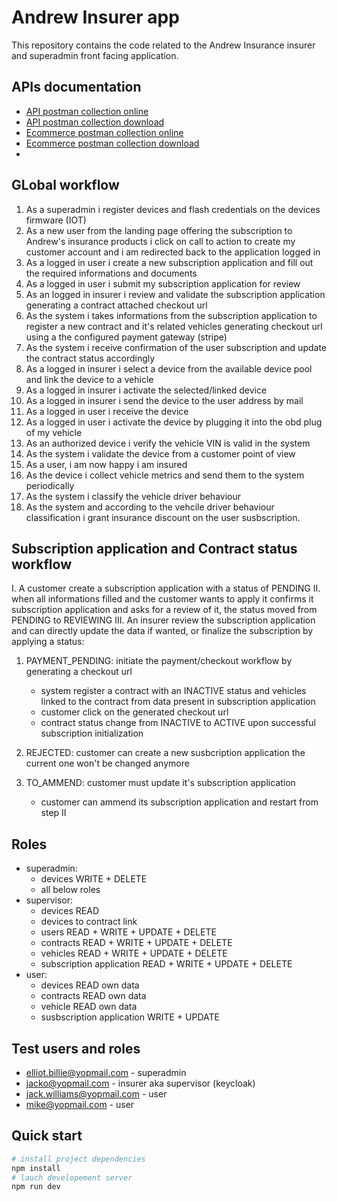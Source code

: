 # Andrew Insurer app

This repository contains the code related to the Andrew Insurance insurer and superadmin front facing application.

## APIs documentation

- [API postman collection online](https://documenter.getpostman.com/view/13953520/2s9YeHbrPg#intro)
- [API postman collection download](./doc/andrew-api.postman_collection.json)
- [Ecommerce postman collection online](https://documenter.getpostman.com/view/13953520/2s9YsGhDL8)
- [Ecommerce postman collection download](./doc/andrew-ecommerce.postman_collection.json)
- 
## GLobal workflow

1. As a superadmin i register devices and flash credentials on the devices firmware (IOT)
2. As a new user from the landing page offering the subscription to Andrew's insurance products i click on call to action to create my customer account and i am redirected back to the application logged in
3. As a logged in user i create a new subscription application and fill out the required informations and documents
4. As a logged in user i submit my subscription application for review
5. As an logged in insurer i review and validate the subscription application generating a contract attached checkout url
6. As the system i takes informations from the subscription application to register a new contract and it's related vehicles generating checkout url using a the configured payment gateway (stripe)
7. As the system i receive confirmation of the user subscription and update the contract status accordingly
8. As a logged in insurer i select a device from the available device pool and link the device to a vehicle
9. As a logged in insurer i activate the selected/linked device
10. As a logged in insurer i send the device to the user address by mail
11. As a logged in user i receive the device
12. As a logged in user i activate the device by plugging it into the obd plug of my vehicle
13. As an authorized device i verify the vehicle VIN is valid in the system
14. As the system i validate the device from a customer point of view
15. As a user, i am now happy i am insured
16. As the device i collect vehicle metrics and send them to the system periodically
17. As the system i classify the vehicle driver behaviour
18. As the system and according to the vehcile driver behaviour classification i grant insurance discount on the user susbscription.

## Subscription application and Contract status workflow

I. A customer create a subscription application with a status of PENDING
II. when all informations filled and the customer wants to apply it confirms it subscription application and asks for a review of it, the status moved from PENDING to REVIEWING
III. An insurer review the subscription application and can directly update the data if wanted, or finalize the subscription by applying a status:
   
   1. PAYMENT_PENDING: initiate the payment/checkout workflow by generating a checkout url
   
      - system register a contract with an INACTIVE status and vehicles linked to the contract from data present in subscription application 
      - customer click on the generated checkout url
      - contract status change from INACTIVE to ACTIVE upon successful subscription initialization

   2. REJECTED: customer can create a new susbcription application the current one won't be changed anymore
   3. TO_AMMEND: customer must update it's subscription application
   
      - customer can ammend its subscription application and restart from step II

## Roles

- superadmin:
  - devices WRITE + DELETE
  - all below roles
- supervisor:
  - devices READ
  - devices to contract link
  - users READ + WRITE + UPDATE + DELETE
  - contracts READ + WRITE + UPDATE + DELETE
  - vehicles READ + WRITE + UPDATE + DELETE
  - subscription application READ + WRITE + UPDATE + DELETE
- user:
  - devices READ own data
  - contracts READ own data
  - vehicle READ own data
  - susbscription application WRITE + UPDATE

## Test users and roles

- elliot.billie@yopmail.com - superadmin
- jacko@yopmail.com - insurer aka supervisor (keycloak)
- jack.williams@yopmail.com - user
- mike@yopmail.com - user


## Quick start

```bash
# install project dependencies
npm install
# lauch developement server
npm run dev
```
